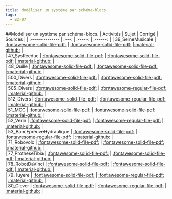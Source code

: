 ```yaml
---
title: Modéliser un système par schéma-blocs. 
tags:
  - B2-07
---
```

[comment]: <> (Généré automatiquement par make_all_activitess.py, creation_fichiers_activites)

##Modéliser un système par schéma-blocs. 
| Activités | Sujet | Corrigé | Sources  | 
| :-------------- | :---: | :-----: | :------: | 
| 39_SeineMusicale | [:fontawesome-solid-file-pdf:](http://xpessoles-cpge.fr/pdf/B2_07_39_SeineMusicale_Sujet.pdf) | [:fontawesome-solid-file-pdf:](http://xpessoles-cpge.fr/pdf/B2_07_39_SeineMusicale_Corrige.pdf) |[:material-github:](https://github.com/xpessoles/ExercicesCompetences/tree/main/B2_ProposerModele/B2_07_ModelisationSchemaBlocs/39_SeineMusicale) |  
| 47_SysReeduc | [:fontawesome-solid-file-pdf:](http://xpessoles-cpge.fr/pdf/B2_07_47_SysReeduc_Sujet.pdf) | [:fontawesome-solid-file-pdf:](http://xpessoles-cpge.fr/pdf/B2_07_47_SysReeduc_Corrige.pdf) |[:material-github:](https://github.com/xpessoles/ExercicesCompetences/tree/main/B2_ProposerModele/B2_07_ModelisationSchemaBlocs/47_SysReeduc) |  
| 48_Quille | [:fontawesome-solid-file-pdf:](http://xpessoles-cpge.fr/pdf/B2_07_48_Quille_Sujet.pdf) | [:fontawesome-solid-file-pdf:](http://xpessoles-cpge.fr/pdf/B2_07_48_Quille_Corrige.pdf) |[:material-github:](https://github.com/xpessoles/ExercicesCompetences/tree/main/B2_ProposerModele/B2_07_ModelisationSchemaBlocs/48_Quille) |  
| 500_Divers | [:fontawesome-solid-file-pdf:](http://xpessoles-cpge.fr/pdf/B2_07_500_Divers_Sujet.pdf) | [:fontawesome-solid-file-pdf:](http://xpessoles-cpge.fr/pdf/B2_07_500_Divers_Corrige.pdf) |[:material-github:](https://github.com/xpessoles/ExercicesCompetences/tree/main/B2_ProposerModele/B2_07_ModelisationSchemaBlocs/500_Divers) |  
| 505_Divers | [:fontawesome-solid-file-pdf:](http://xpessoles-cpge.fr/pdf/B2_07_505_Divers_Sujet.pdf) | [:fontawesome-regular-file-pdf:](http://xpessoles-cpge.fr/pdf/B2_07_505_Divers_Corrige.pdf) | [:material-github:](https://github.com/xpessoles/ExercicesCompetences/tree/main/B2_ProposerModele/B2_07_ModelisationSchemaBlocs/505_Divers) |  
| 512_Divers | [:fontawesome-solid-file-pdf:](http://xpessoles-cpge.fr/pdf/B2_07_512_Divers_Sujet.pdf) | [:fontawesome-regular-file-pdf:](http://xpessoles-cpge.fr/pdf/B2_07_512_Divers_Corrige.pdf) | [:material-github:](https://github.com/xpessoles/ExercicesCompetences/tree/main/B2_ProposerModele/B2_07_ModelisationSchemaBlocs/512_Divers) |  
| 51_MCC | [:fontawesome-solid-file-pdf:](http://xpessoles-cpge.fr/pdf/B2_07_51_MCC_Sujet.pdf) | [:fontawesome-solid-file-pdf:](http://xpessoles-cpge.fr/pdf/B2_07_51_MCC_Corrige.pdf) |[:material-github:](https://github.com/xpessoles/ExercicesCompetences/tree/main/B2_ProposerModele/B2_07_ModelisationSchemaBlocs/51_MCC) |  
| 52_Verin | [:fontawesome-solid-file-pdf:](http://xpessoles-cpge.fr/pdf/B2_07_52_Verin_Sujet.pdf) | [:fontawesome-regular-file-pdf:](http://xpessoles-cpge.fr/pdf/B2_07_52_Verin_Corrige.pdf) | [:material-github:](https://github.com/xpessoles/ExercicesCompetences/tree/main/B2_ProposerModele/B2_07_ModelisationSchemaBlocs/52_Verin) |  
| 53_BancEpreuveHydraulique | [:fontawesome-solid-file-pdf:](http://xpessoles-cpge.fr/pdf/B2_07_53_BancEpreuveHydraulique_Sujet.pdf) | [:fontawesome-regular-file-pdf:](http://xpessoles-cpge.fr/pdf/B2_07_53_BancEpreuveHydraulique_Corrige.pdf) | [:material-github:](https://github.com/xpessoles/ExercicesCompetences/tree/main/B2_ProposerModele/B2_07_ModelisationSchemaBlocs/53_BancEpreuveHydraulique) |  
| 71_Robovolc | [:fontawesome-solid-file-pdf:](http://xpessoles-cpge.fr/pdf/B2_07_71_Robovolc_Sujet.pdf) | [:fontawesome-solid-file-pdf:](http://xpessoles-cpge.fr/pdf/B2_07_71_Robovolc_Corrige.pdf) |[:material-github:](https://github.com/xpessoles/ExercicesCompetences/tree/main/B2_ProposerModele/B2_07_ModelisationSchemaBlocs/71_Robovolc) |  
| 77_ProtheseTibia | [:fontawesome-solid-file-pdf:](http://xpessoles-cpge.fr/pdf/B2_07_77_ProtheseTibia_Sujet.pdf) | [:fontawesome-solid-file-pdf:](http://xpessoles-cpge.fr/pdf/B2_07_77_ProtheseTibia_Corrige.pdf) |[:material-github:](https://github.com/xpessoles/ExercicesCompetences/tree/main/B2_ProposerModele/B2_07_ModelisationSchemaBlocs/77_ProtheseTibia) |  
| 78_RobotDaVinci | [:fontawesome-solid-file-pdf:](http://xpessoles-cpge.fr/pdf/B2_07_78_RobotDaVinci_Sujet.pdf) | [:fontawesome-solid-file-pdf:](http://xpessoles-cpge.fr/pdf/B2_07_78_RobotDaVinci_Corrige.pdf) |[:material-github:](https://github.com/xpessoles/ExercicesCompetences/tree/main/B2_ProposerModele/B2_07_ModelisationSchemaBlocs/78_RobotDaVinci) |  
| 79_Tuyere | [:fontawesome-solid-file-pdf:](http://xpessoles-cpge.fr/pdf/B2_07_79_Tuyere_Sujet.pdf) | [:fontawesome-regular-file-pdf:](http://xpessoles-cpge.fr/pdf/B2_07_79_Tuyere_Corrige.pdf) | [:material-github:](https://github.com/xpessoles/ExercicesCompetences/tree/main/B2_ProposerModele/B2_07_ModelisationSchemaBlocs/79_Tuyere) |  
| 80_Clever | [:fontawesome-solid-file-pdf:](http://xpessoles-cpge.fr/pdf/B2_07_80_Clever_Sujet.pdf) | [:fontawesome-regular-file-pdf:](http://xpessoles-cpge.fr/pdf/B2_07_80_Clever_Corrige.pdf) | [:material-github:](https://github.com/xpessoles/ExercicesCompetences/tree/main/B2_ProposerModele/B2_07_ModelisationSchemaBlocs/80_Clever) |  

